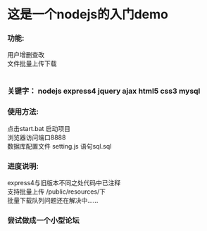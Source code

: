 # 这是一个nodejs的入门demo


### 功能:
用户增删查改<br>
文件批量上传下载<br><br>

###   关键字：  nodejs express4 jquery ajax html5 css3 mysql  <br>

### 使用方法: <br>
点击start.bat 启动项目<br>
浏览器访问端口8888<br>
数据库配置文件 setting.js  语句sql.sql<br>

### 进度说明:
express4与旧版本不同之处代码中已注释<br>支持批量上传 /public/resources/下 <br>批量下载队列问题还在解决中......<br>

### 尝试做成一个小型论坛 

